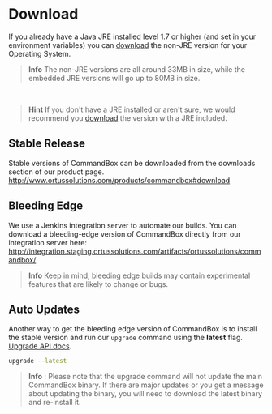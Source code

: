 # Download

If you already have a Java JRE installed level 1.7 or higher (and set in
your environment variables) you can [download](http://www.ortussolutions.com/products/commandbox#download) the non-JRE version for
your Operating System. 

>**Info** The non-JRE versions are all around 33MB in size, while the embedded JRE versions will go up to 80MB in size.

<br>

>**Hint** If you don't have a JRE installed or aren't sure, we would recommend you [download](http://www.ortussolutions.com/products/commandbox#download) the version with a JRE included.

</div>

## Stable Release

Stable versions of CommandBox can be downloaded from the downloads
section of our product page.
http://www.ortussolutions.com/products/commandbox#download


## Bleeding Edge

We use a Jenkins integration server to automate our builds. You can
download a bleeding-edge version of CommandBox directly from our
integration server here:
http://integration.staging.ortussolutions.com/artifacts/ortussolutions/commandbox/

>**Info** Keep in mind, bleeding edge builds may contain experimental features
that are likely to change or bugs.

## Auto Updates

Another way to get the bleeding edge version of CommandBox is to install
the stable version and run our `upgrade` command using the
**latest** flag. [Upgrade API docs](http://apidocs.ortussolutions.com/commandbox/1.0.0/index.html?commandbox/system/commands/upgrade.html).

```bash
upgrade --latest
```

>**Info** : Please note that the upgrade command will not update the main CommandBox binary. If there are major updates or you get a message about updating the binary, you will need to download the latest binary and re-install it.
